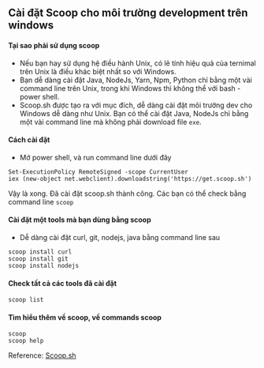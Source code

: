 ## Cài đặt Scoop cho môi trường development trên windows

#### Tại sao phải sử dụng scoop
* Nếu bạn hay sử dụng hệ điều hành Unix, có lẽ tính hiệu quả của ternimal trên Unix là điều khác biệt nhất so với Windows.
* Bạn dễ dàng cài đặt Java, NodeJs, Yarn, Npm, Python chỉ bằng một vài command line trên Unix, trong khi Windows thì không thể với bash - power shell.
* Scoop.sh được tạo ra với mục đích, dễ dàng cài đặt môi trường dev cho Windows dễ dàng như Unix. Bạn có thể cài đặt Java, NodeJs chỉ bằng một vài command line mà không phải download file ```exe```.

#### Cách cài đặt
* Mở power shell, và run command line dưới đây
```
Set-ExecutionPolicy RemoteSigned -scope CurrentUser
iex (new-object net.webclient).downloadstring('https://get.scoop.sh')
```
Vậy là xong. Đã cài đặt scoop.sh thành công. Các bạn có thể check bằng command line ```scoop ```

#### Cài đặt một tools mà bạn dùng bằng scoop
* Dễ dàng cài đặt curl, git, nodejs, java bằng command line sau
```
scoop install curl
scoop install git
scoop install nodejs
```

#### Check tất cả các tools đã cài đặt
```
scoop list
```

#### Tìm hiểu thêm về scoop, về commands scoop
```
scoop
scoop help
```

Reference: [Scoop.sh](https://scoop.sh/)
